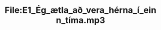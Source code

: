 ---
title: File:E1_Ég_ætla_að_vera_hérna_í_einn_tíma.mp3
recording of: Ég ætla að vera hérna í einn tíma.
reading speed: slow
speaker: E
license: CC0
---